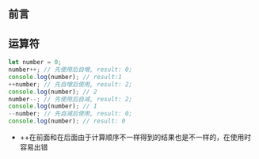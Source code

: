 ## 前言
## 运算符
``` javascript
let number = 0;
number++; // 先使用后自增, result: 0;
console.log(number); // result:1
++number; // 先自增后使用, result: 2;
console.log(number); // 2
number--; // 先使用后自减, result: 2;
console.log(number); // 1
--number; // 先自减后使用, result: 0;
console.log(number); // result: 0
```
* ++在前面和在后面由于计算顺序不一样得到的结果也是不一样的，在使用时容易出错

``` javascript

```
